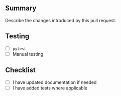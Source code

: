 ## Summary
Describe the changes introduced by this pull request.

## Testing
- [ ] `pytest`
- [ ] Manual testing

## Checklist
- [ ] I have updated documentation if needed
- [ ] I have added tests where applicable
